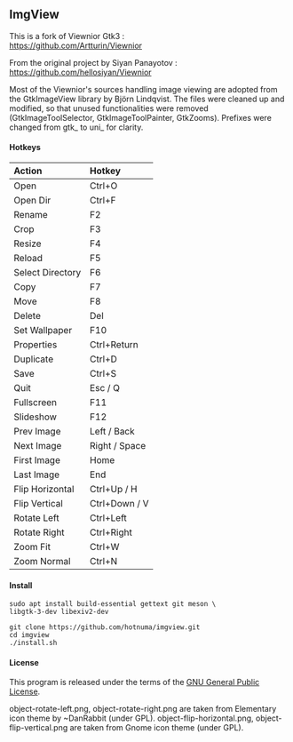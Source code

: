 <link href="style.css" rel="stylesheet"></link>

## ImgView

This is a fork of Viewnior Gtk3 :  
https://github.com/Artturin/Viewnior  

From the original project by Siyan Panayotov :  
https://github.com/hellosiyan/Viewnior  

Most of the Viewnior's sources handling image viewing are adopted from the GtkImageView library by Björn Lindqvist. The files were cleaned up and modified, so that unused functionalities were removed (GtkImageToolSelector, GtkImageToolPainter, GtkZooms). Prefixes were changed from gtk_ to uni_ for clarity.


#### Hotkeys

| Action                  | Hotkey                  |
| :---------------------- | :---------------------- |
| Open                    | Ctrl+O                  |
| Open Dir                | Ctrl+F                  |
| Rename                  | F2                      |
| Crop                    | F3                      |
| Resize                  | F4                      |
| Reload                  | F5                      |
| Select Directory        | F6                      |
| Copy                    | F7                      |
| Move                    | F8                      |
| Delete                  | Del                     |
| Set Wallpaper           | F10                     |
| Properties              | Ctrl+Return             |
| Duplicate               | Ctrl+D                  |
| Save                    | Ctrl+S                  |
| Quit                    | Esc / Q                 |
| Fullscreen              | F11                     |
| Slideshow               | F12                     |
| Prev Image              | Left / Back             |
| Next Image              | Right / Space           |
| First Image             | Home                    |
| Last Image              | End                     |
| Flip Horizontal         | Ctrl+Up / H             |
| Flip Vertical           | Ctrl+Down / V           |
| Rotate Left             | Ctrl+Left               |
| Rotate Right            | Ctrl+Right              |
| Zoom Fit                | Ctrl+W                  |
| Zoom Normal             | Ctrl+N                  |


#### Install

```
sudo apt install build-essential gettext git meson \
libgtk-3-dev libexiv2-dev
```

```
git clone https://github.com/hotnuma/imgview.git
cd imgview
./install.sh
```


#### License

This program is released under the terms of the [GNU General Public License](https://opensource.org/licenses/gpl-3.0.html).

object-rotate-left.png, object-rotate-right.png are taken from Elementary icon theme by ~DanRabbit (under GPL). object-flip-horizontal.png, object-flip-vertical.png are taken from Gnome icon theme (under GPL).

<br/>


